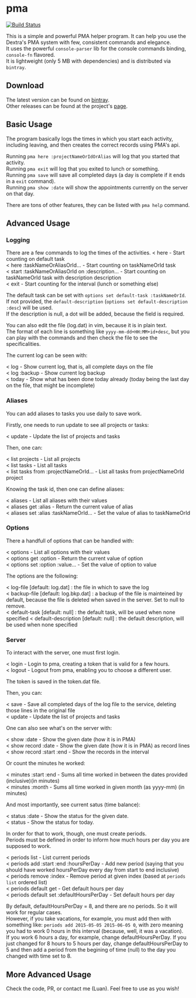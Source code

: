 # pma

[![Build Status](https://travis-ci.org/luanpotter/pma.svg?branch=master)](https://travis-ci.org/luanpotter/pma)

This is a simple and powerful PMA helper program. It can help you use the Dextra's PMA system with few, consistent commands and elegance.  
It uses the powerful `console-parser` lib for the console commands binding, `console-fn` flavored.  
It is lightweight (only 5 MB with dependencies) and is distributed via `bintray`.  

## Download

The latest version can be found on [bintray](https://bintray.com/artifact/download/luanpotter/pma/pma-helper.jar).  
Other releases can be found at the project's [page](https://bintray.com/luanpotter/pma/pma).  

## Basic Usage

The program basically logs the times in which you start each activity, including leaving, and then creates the correct records using PMA's api.  

Running `pma here :projectNameOrIdOrAlias` will log that you started that activity.  
Running `pma exit` will log that you exited to lunch or something.  
Running `pma save` will save all completed days (a day is complete if it ends in a `exit` command).  
Running `pma show :date` will show the appointments currently on the server on that day.  

There are tons of other features, they can be listed with `pma help` command.  

## Advanced Usage

### Logging

There are a few commands to log the times of the activities.
< here - Start counting on default task  
< here :taskNameOrAliasOrId... - Start counting on taskNameOrId task  
< start :taskNameOrAliasOrId on :description... - Start counting on taskNameOrId task with description description  
< exit - Start counting for the interval (lunch or something else)  

The default task can be set with `options set default-task :taskNameOrId`.  
If not provided, the `default-description` (`options set default-description :desc`) will be used.  
If the description is null, a dot will be added, because the field is required.  

You can also edit the file (log.dat) in vim, because it is in plain text.  
The format of each line is something like `yyyy-mm-dd+HH:MM+id+desc`, but you can play with the commands and then check the file to see the specificalities.  

The current log can be seen with:  

< log - Show current log, that is, all complete days on the file  
< log :backup - Show current log backup  
< today - Show what has been done today already (today being the last day on the file, that might be incomplete)  

### Aliases

You can add aliases to tasks you use daily to save work.  

Firstly, one needs to run update to see all projects or tasks:  

< update - Update the list of projects and tasks  

Then, one can:

< list projects - List all projects  
< list tasks - List all tasks  
< list tasks from :projectNameOrId... - List all tasks from projectNameOrId project  

Knowing the task id, then one can define aliases:  

< aliases - List all aliases with their values  
< aliases get :alias - Return the current value of alias  
< aliases set :alias :taskNameOrId... - Set the value of alias to taskNameOrId  

### Options

There a handfull of options that can be handled with:  

< options - List all options with their values  
< options get :option - Return the current value of option  
< options set :option :value... - Set the value of option to value  

The options are the following:  

< log-file [default: log.dat] : the file in which to save the log  
< backup-file [default: log.bkp.dat] : a backup of the file is mainteined by default, because the file is deleted when saved in the server. Set to null to remove.  
< default-task [default: null] : the default task, will be used when none specified
< default-description [default: null] : the default description, will be used when none specified

### Server

To interact with the server, one must first login.  

< login - Login to pma, creating a token that is valid for a few hours.  
< logout - Logout from pma, enabling you to choose a different user.  

The token is saved in the token.dat file.  

Then, you can:  

< save - Save all completed days of the log file to the service, deleting those lines in the original file  
< update - Update the list of projects and tasks  

One can also see what's on the server with:

< show :date - Show the given date (how it is in PMA)  
< show record :date - Show the given date (how it is in PMA) as record lines  
< show record :start :end - Show the records in the interval  

Or count the minutes he worked:

< minutes :start :end - Sums all time worked in between the dates provided (inclusive)(in minutes)  
< minutes :month - Sums all time worked in given month (as yyyy-mm) (in minutes)  

And most importantly, see current satus (time balance):  

< status :date - Show the status for the given date.  
< status - Show the status for today.  

In order for that to work, though, one must create periods.  
Periods must be defined in order to inform how much hours per day you are supposed to work.  

< periods list - List current periods  
< periods add :start :end :hoursPerDay - Add new period (saying that you should have worked hoursPerDay every day from start to end inclusive)  
< periods remove :index - Remove period at given index (based at `periods list` ordered list)  
< periods default get - Get default hours per day  
< periods default set :defaultHoursPerDay - Set default hours per day  

By default, defaultHoursPerDay = 8, and there are no periods. So it will work for regular cases.  
However, if you take vacations, for example, you must add then with something like: `periods add 2015-05-05 2015-06-05 0`, with zero meaning you had to work 0 hours in this interval (because, well, it was a vacation).  
If you work 6 hours a day, for example, change defaultHoursPerDay. If you just changed for 8 hours to 5 hours per day, change defaultHoursPerDay to 5 and then add a period from the begining of time (null) to the day you changed with time set to 8.  

## More Advanced Usage

Check the code, PR, or contact me (Luan). Feel free to use as you wish!  
